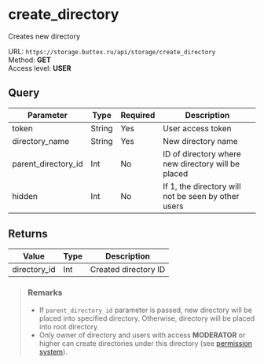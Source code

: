 # create_directory
Creates new directory

URL: `https://storage.buttex.ru/api/storage/create_directory`\
Method: **GET**\
Access level: **USER**

## Query
| Parameter           | Type   | Required | Description                                         |
|---------------------|--------|----------|-----------------------------------------------------|
| token               | String | Yes      | User access token                                   |
| directory_name      | String | Yes      | New directory name                                  |
| parent_directory_id | Int    | No       | ID of directory where new directory will be placed  |
| hidden              | Int    | No       | If 1, the directory will not be seen by other users |

## Returns
| Value        | Type | Description          |
|--------------|------|----------------------| 
| directory_id | Int  | Created directory ID |

> ### Remarks
> - If `parent_directory_id` parameter is passed, new directory will be placed into specified directory.
> Otherwise, directory will be placed into root directory
> - Only owner of directory and users with access **MODERATOR** or higher can create directories
> under this directory (see [permission system](../../users/permission-system.md)).